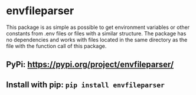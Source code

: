 # envfileparser
This package is as simple as possible to get environment variables or other constants from .env files or files with a similar structure. The package has no dependencies and works with files located in the same directory as the file with the function call of this package.

## PyPi: https://pypi.org/project/envfileparser/
## Install with pip: ```pip install envfileparser```
